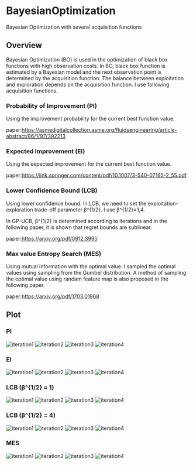 # BayesianOptimization
Bayesian Optimization with several acquisition functions

## Overview
Bayesian Optimization (BO) is used in the optimization of black box functions with high observation costs.
In BO, black box function is estimated by a Bayesian model and the next observation point is determined by the acquisition function.
The balance between exploitation and exploration depends on the acquisition function.
I use following acquisition functions.

### Probability of Improvement (PI)
Using the improvement probability for the current best function value.

paper:https://asmedigitalcollection.asme.org/fluidsengineering/article-abstract/86/1/97/392213

### Expected Improvement (EI)
Using the expected improvement for the current best function value.

paper:https://link.springer.com/content/pdf/10.1007/3-540-07165-2_55.pdf

### Lower Confidence Bound (LCB)
Using lower confidence bound.
In LCB, we need to set the exploitation-exploration trade-off parameter β^{1/2}.
I use β^{1/2}=1,4.

In GP-UCB,  β^{1/2} is determined according to iterations and in the following paper, it is shown that regret bounds are sublinear.

paper:https://arxiv.org/pdf/0912.3995

### Max value Entropy Search (MES)
Using mutual information with the optimal value.
I sampled the optimal values using sampling from the Gumbel distribution.
A method of sampling the optimal value using randam feature map is also proposed in the following paper.

paper:https://arxiv.org/pdf/1703.01968

## Plot
### PI
![iteration1](https://github.com/SK-tklab/BayesianOptimization/blob/main/image/pi_1.png)
![iteration2](https://github.com/SK-tklab/BayesianOptimization/blob/main/image/pi_2.png)
![iteration3](https://github.com/SK-tklab/BayesianOptimization/blob/main/image/pi_3.png)
![iteration4](https://github.com/SK-tklab/BayesianOptimization/blob/main/image/pi_4.png)


### EI
![iteration1](https://github.com/SK-tklab/BayesianOptimization/blob/main/image/ei_1.png)
![iteration2](https://github.com/SK-tklab/BayesianOptimization/blob/main/image/ei_2.png)
![iteration3](https://github.com/SK-tklab/BayesianOptimization/blob/main/image/ei_3.png)
![iteration4](https://github.com/SK-tklab/BayesianOptimization/blob/main/image/ei_4.png)


### LCB (β^{1/2} = 1)
![iteration1](https://github.com/SK-tklab/BayesianOptimization/blob/main/image/lcb1_1.png)
![iteration2](https://github.com/SK-tklab/BayesianOptimization/blob/main/image/lcb1_2.png)
![iteration3](https://github.com/SK-tklab/BayesianOptimization/blob/main/image/lcb1_3.png)
![iteration4](https://github.com/SK-tklab/BayesianOptimization/blob/main/image/lcb1_4.png)


### LCB (β^{1/2} = 4)
![iteration1](https://github.com/SK-tklab/BayesianOptimization/blob/main/image/lcb4_1.png)
![iteration2](https://github.com/SK-tklab/BayesianOptimization/blob/main/image/lcb4_2.png)
![iteration3](https://github.com/SK-tklab/BayesianOptimization/blob/main/image/lcb4_3.png)
![iteration4](https://github.com/SK-tklab/BayesianOptimization/blob/main/image/lcb4_4.png)


### MES
![iteration1](https://github.com/SK-tklab/BayesianOptimization/blob/main/image/mes_1.png)
![iteration2](https://github.com/SK-tklab/BayesianOptimization/blob/main/image/mes_2.png)
![iteration3](https://github.com/SK-tklab/BayesianOptimization/blob/main/image/mes_3.png)
![iteration4](https://github.com/SK-tklab/BayesianOptimization/blob/main/image/mes_4.png)
